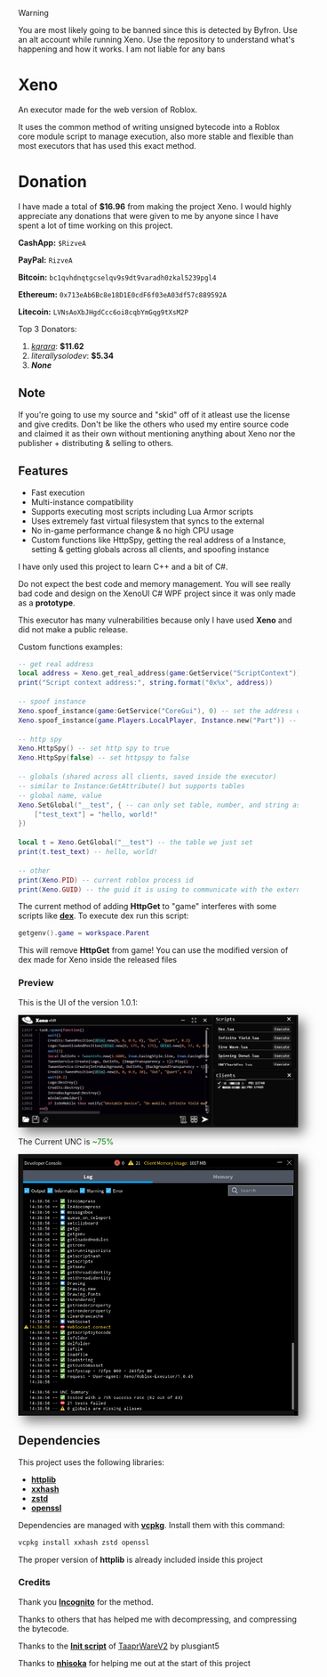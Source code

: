 > [!WARNING]
> You are most likely going to be banned since this is detected by Byfron. Use an alt account while running Xeno. Use the repository to understand what's happening and how it works.
> I am not liable for any bans

# Xeno
An executor made for the web version of Roblox.

It uses the common method of writing unsigned bytecode into a Roblox core module script to manage execution, also more stable and flexible than most executors that has used this exact method.

# Donation
I have made a total of **$16.96** from making the project Xeno. I would highly appreciate any donations that were given to me by anyone since I have spent a lot of time working on this project.

**CashApp:** ``$RizveA``

**PayPal:** ``RizveA``

**Bitcoin:** ``bc1qvhdnqtgcselqv9s9dt9varadh0zkal5239pgl4``

**Ethereum:** ``0x713eAb6Bc8e18D1E0cdF6f03eA03df57c889592A``

**Litecoin:** ``LVNsAoXbJHgdCcc6oi8cqbYmGqg9tXsM2P``

Top 3 Donators:
1. [*kqrara*](https://discord.com/users/1241238935288545322): **$11.62**
2. *literallysolodev*: **$5.34**
3. ***None***

## Note
If you're going to use my source and "skid" off of it atleast use the license and give credits. Don't be like the others who used my entire source code and claimed it as their own without mentioning anything about Xeno nor the publisher + distributing & selling to others.

## Features
- Fast execution
- Multi-instance compatibility
- Supports executing most scripts including Lua Armor scripts
- Uses extremely fast virtual filesystem that syncs to the external
- No in-game performance change & no high CPU usage
- Custom functions like HttpSpy, getting the real address of a Instance, setting & getting globals across all clients, and spoofing instance

I have only used this project to learn C++ and a bit of C#.

Do not expect the best code and memory management.
You will see really bad code and design on the XenoUI C# WPF project since it was only made as a **prototype**.

This executor has many vulnerabilities because only I have used **Xeno** and did not make a public release.

Custom functions examples:
```lua
-- get real address
local address = Xeno.get_real_address(game:GetService("ScriptContext"))
print("Script context address:", string.format("0x%x", address))

-- spoof instance
Xeno.spoof_instance(game:GetService("CoreGui"), 0) -- set the address of coregui to 0
Xeno.spoof_instance(game.Players.LocalPlayer, Instance.new("Part")) -- set the localplayers address to a part

-- http spy
Xeno.HttpSpy() -- set http spy to true
Xeno.HttpSpy(false) -- set httpspy to false

-- globals (shared across all clients, saved inside the executor)
-- similar to Instance:GetAttribute() but supports tables
-- global name, value
Xeno.SetGlobal("__test", { -- can only set table, number, and string as a global
	["test_text"] = "hello, world!"
})

local t = Xeno.GetGlobal("__test") -- the table we just set
print(t.test_text) -- hello, world!

-- other
print(Xeno.PID) -- current roblox process id
print(Xeno.GUID) -- the guid it is using to communicate with the external
```

The current method of adding **HttpGet** to "game" interferes with some scripts like [**dex**](https://raw.githubusercontent.com/infyiff/backup/main/dex.lua). To execute dex run this script:
```lua
getgenv().game = workspace.Parent
```
This will remove **HttpGet** from game!
You can use the modified version of dex made for Xeno inside the released files

### Preview
<p>This is the UI of the version 1.0.1:</p>
<img src="v1.0.1-Preview.png" alt="Preview" width="600" style="box-shadow: 10px 10px 20px rgba(0, 0, 0, 0.5), -10px -10px 20px rgba(255, 255, 255, 0.3);" />
<p>The Current UNC is <span style="color: green;">~75%</span></p>
<img src="v1.0.45-UNC.png" alt="Preview" width="600" style="box-shadow: 10px 10px 20px rgba(0, 0, 0, 0.5), -10px -10px 20px rgba(255, 255, 255, 0.3);" />

## Dependencies
This project uses the following libraries:

- [**httplib**](https://github.com/yhirose/cpp-httplib)
- [**xxhash**](https://github.com/Cyan4973/xxHash)
- [**zstd**](https://github.com/facebook/zstd)
- [**openssl**](https://github.com/openssl/openssl)

Dependencies are managed with [**vcpkg**](https://github.com/microsoft/vcpkg). Install them with this command:
```sh
vcpkg install xxhash zstd openssl
```

The proper version of **httplib** is already included inside this project

### Credits
Thank you [**Incognito**](https://github.com/Incognito-Roblox/Incognito) for the method.

Thanks to others that has helped me with decompressing, and compressing the bytecode.

Thanks to the [**Init script**](https://github.com/plusgiant5/TaaprWareV2/blob/main/Release/bin/InitScript.lua) of [TaaprWareV2](https://github.com/plusgiant5/TaaprWareV2/) by plusgiant5

Thanks to [**nhisoka**](https://github.com/nhisoka) for helping me out at the start of this project
